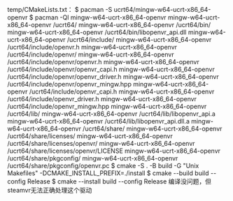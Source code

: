 temp/CMakeLists.txt：
    $ pacman -S ucrt64/mingw-w64-ucrt-x86_64-openvr
    $ pacman -Ql mingw-w64-ucrt-x86_64-openvr
        mingw-w64-ucrt-x86_64-openvr /ucrt64/
        mingw-w64-ucrt-x86_64-openvr /ucrt64/bin/
        mingw-w64-ucrt-x86_64-openvr /ucrt64/bin/libopenvr_api.dll
        mingw-w64-ucrt-x86_64-openvr /ucrt64/include/
        mingw-w64-ucrt-x86_64-openvr /ucrt64/include/openvr.h
        mingw-w64-ucrt-x86_64-openvr /ucrt64/include/openvr/
        mingw-w64-ucrt-x86_64-openvr /ucrt64/include/openvr/openvr.h
        mingw-w64-ucrt-x86_64-openvr /ucrt64/include/openvr/openvr_capi.h
        mingw-w64-ucrt-x86_64-openvr /ucrt64/include/openvr/openvr_driver.h
        mingw-w64-ucrt-x86_64-openvr /ucrt64/include/openvr/openvr_mingw.hpp
        mingw-w64-ucrt-x86_64-openvr /ucrt64/include/openvr_capi.h
        mingw-w64-ucrt-x86_64-openvr /ucrt64/include/openvr_driver.h
        mingw-w64-ucrt-x86_64-openvr /ucrt64/include/openvr_mingw.hpp
        mingw-w64-ucrt-x86_64-openvr /ucrt64/lib/
        mingw-w64-ucrt-x86_64-openvr /ucrt64/lib/libopenvr_api.a
        mingw-w64-ucrt-x86_64-openvr /ucrt64/lib/libopenvr_api.dll.a
        mingw-w64-ucrt-x86_64-openvr /ucrt64/share/
        mingw-w64-ucrt-x86_64-openvr /ucrt64/share/licenses/
        mingw-w64-ucrt-x86_64-openvr /ucrt64/share/licenses/openvr/
        mingw-w64-ucrt-x86_64-openvr /ucrt64/share/licenses/openvr/LICENSE
        mingw-w64-ucrt-x86_64-openvr /ucrt64/share/pkgconfig/
        mingw-w64-ucrt-x86_64-openvr /ucrt64/share/pkgconfig/openvr.pc
    $ cmake -S . -B build -G "Unix Makefiles" -DCMAKE_INSTALL_PREFIX=./install
    $ cmake --build build --config Release
    $ cmake --install build --config Release
    编译没问题，但steamvr无法正确处理这个驱动

